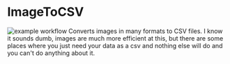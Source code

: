 # ImageToCSV
![example workflow](https://github.com/Rilazy/ImageToCSV/actions/workflows/rust.yml/badge.svg)
Converts images in many formats to CSV files. I know it sounds dumb, images are much more efficient at this, but there are some places where you just need your data as a csv and nothing else will do and you can't do anything about it.
